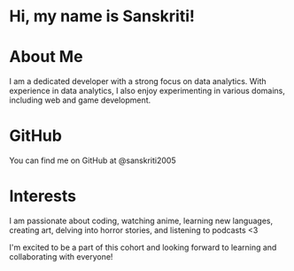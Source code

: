 # Hi, my name is Sanskriti!

# About Me
I am a dedicated developer with a strong focus on data analytics. With experience in data analytics, I also enjoy experimenting in various domains, including web and game development. 

# GitHub
You can find me on GitHub at @sanskriti2005

# Interests
I am passionate about coding, watching anime, learning new languages, creating art, delving into horror stories, and listening to podcasts <3

I'm excited to be a part of this cohort and looking forward to learning and collaborating with everyone!